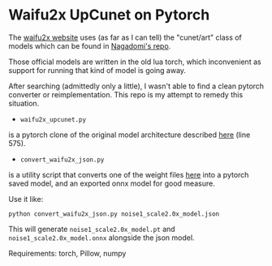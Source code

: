 # Waifu2x UpCunet on Pytorch

The [waifu2x website](http://waifu2x.udp.jp/) uses (as far as I can tell) the "cunet/art" class of models which can be found in [Nagadomi's repo](https://github.com/nagadomi/waifu2x/tree/master/models/cunet/art).

Those official models are written in the old lua torch, which inconvenient as support for running that kind of model is going away.

After searching (admittedly only a little), I wasn't able to find a clean pytorch converter or reimplementation. This repo is my attempt to remedy this situation.

- `waifu2x_upcunet.py` 

is a pytorch clone of the original model architecture described [here](https://github.com/nagadomi/waifu2x/blob/master/lib/srcnn.lua) (line 575).

- `convert_waifu2x_json.py` 

is a utility script that converts one of the weight files [here](https://github.com/nagadomi/waifu2x/tree/master/models/cunet/art) into a pytorch saved model, and an exported onnx model for good measure.

Use it like:

```
python convert_waifu2x_json.py noise1_scale2.0x_model.json
```

This will generate `noise1_scale2.0x_model.pt` and `noise1_scale2.0x_model.onnx` alongside the json model.

Requirements: torch, Pillow, numpy
